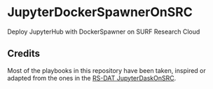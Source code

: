 # JupyterDockerSpawnerOnSRC
Deploy JupyterHub with DockerSpawner on SURF Research Cloud


## Credits

Most of the playbooks in this repository have been taken, inspired or adapted from the ones in the [RS-DAT JupyterDaskOnSRC](https://github.com/RS-DAT/JupyterDaskOnSRC).